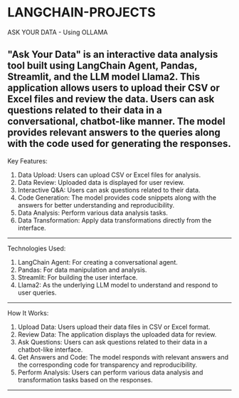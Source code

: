 # LANGCHAIN-PROJECTS 
ASK YOUR DATA - Using OLLAMA

"Ask Your Data" is an interactive data analysis tool built using LangChain Agent, Pandas, Streamlit, and the LLM model Llama2. This application allows users to upload their CSV or Excel files and review the data. Users can ask questions related to their data in a conversational, chatbot-like manner. The model provides relevant answers to the queries along with the code used for generating the responses.
------------------------------------------------------------------------
Key Features:

1. Data Upload: Users can upload CSV or Excel files for analysis.
2. Data Review: Uploaded data is displayed for user review.
3. Interactive Q&A: Users can ask questions related to their data.
4. Code Generation: The model provides code snippets along with the answers for better understanding and reproducibility.
5. Data Analysis: Perform various data analysis tasks.
6. Data Transformation: Apply data transformations directly from the interface.
--------------------------------------------------------------------------
Technologies Used:

1. LangChain Agent: For creating a conversational agent.
2. Pandas: For data manipulation and analysis.
3. Streamlit: For building the user interface.
4. Llama2: As the underlying LLM model to understand and respond to user queries.
--------------------------------------------------------------------------
How It Works:

1. Upload Data: Users upload their data files in CSV or Excel format.
2. Review Data: The application displays the uploaded data for review.
3. Ask Questions: Users can ask questions related to their data in a chatbot-like interface.
4. Get Answers and Code: The model responds with relevant answers and the corresponding code for transparency and reproducibility.
5. Perform Analysis: Users can perform various data analysis and transformation tasks based on the responses.
----------------------------------------------------------------------------


